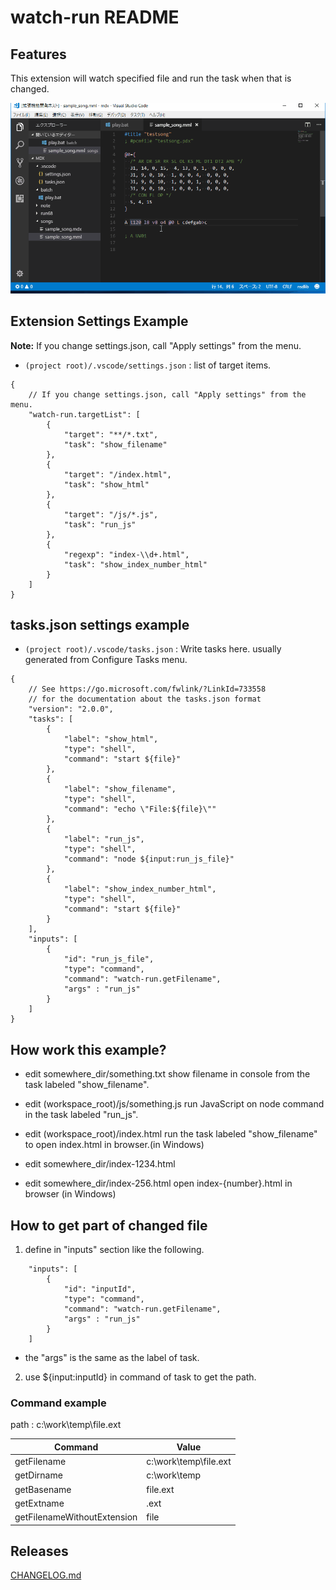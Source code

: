 # watch-run README

## Features

This extension will watch specified file and run the task when that is changed. 

![save and run](images/image01.gif)

## Extension Settings Example

**Note:** If you change settings.json, call "Apply settings" from the menu.

* `(project root)/.vscode/settings.json` : list of target items.

```
{
    // If you change settings.json, call "Apply settings" from the menu.
    "watch-run.targetList": [
        {
            "target": "**/*.txt",
            "task": "show_filename"
        },
        {
            "target": "/index.html",
            "task": "show_html"
        },
        {
            "target": "/js/*.js",
            "task": "run_js"
        },
        {
            "regexp": "index-\\d+.html",
            "task": "show_index_number_html"
        }
    ]
}
```
## tasks.json settings example

* `(project root)/.vscode/tasks.json` : Write tasks here. usually generated from Configure Tasks menu.  
```
{
    // See https://go.microsoft.com/fwlink/?LinkId=733558
    // for the documentation about the tasks.json format
    "version": "2.0.0",
    "tasks": [
        {
            "label": "show_html",
            "type": "shell",
            "command": "start ${file}"
        },
        {
            "label": "show_filename",
            "type": "shell",
            "command": "echo \"File:${file}\""
        },
        {
            "label": "run_js",
            "type": "shell",
            "command": "node ${input:run_js_file}"
        },
        {
            "label": "show_index_number_html",
            "type": "shell",
            "command": "start ${file}"
        }
    ],
    "inputs": [
        {
            "id": "run_js_file",
            "type": "command",
            "command": "watch-run.getFilename",
            "args" : "run_js"
        }
    ]
}
```

## How work this example?

* edit somewhere_dir/something.txt
 show filename in console from the task labeled "show_filename".

* edit (workspace_root)/js/something.js
 run JavaScript on node command in the task labeled "run_js".

* edit (workspace_root)/index.html
 run the task labeled "show_filename" to open index.html in browser.(in Windows)

* edit somewhere_dir/index-1234.html
* edit somewhere_dir/index-256.html
 open index-{number}.html in browser (in Windows)

## How to get part of changed file

1. define in "inputs" section like the following.
```
    "inputs": [
        {
            "id": "inputId",
            "type": "command",
            "command": "watch-run.getFilename",
            "args" : "run_js"
        }
    ]
```

* the "args" is the same as the label of task.

2. use ${input:inputId} in command of task to get the path.


### Command example
path : c:\\work\\temp\\file.ext

| Command                     | Value                    |
| --------------------------- | ------------------------ |
| getFilename                 | c:\\work\\temp\\file.ext |
| getDirname                  | c:\\work\\temp           |
| getBasename                 | file.ext                 |
| getExtname                  | .ext                     |
| getFilenameWithoutExtension | file                     |

## Releases
[CHANGELOG.md](CHANGELOG.md)

